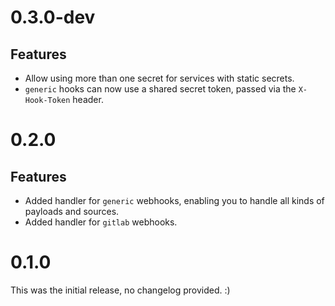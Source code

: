 # 0.3.0-dev

## Features
* Allow using more than one secret for services with static secrets.
* `generic` hooks can now use a shared secret token, passed via the `X-Hook-Token` header.

# 0.2.0

## Features
* Added handler for `generic` webhooks, enabling you to handle all kinds of payloads and sources.
* Added handler for `gitlab` webhooks.

# 0.1.0

This was the initial release, no changelog provided. :)
